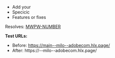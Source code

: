 * Add your
* Specicic
* Features or fixes

Resolves: [MWPW-NUMBER](MWPW-URL)

**Test URLs:**
- Before: https://main--milo--adobecom.hlx.page/
- After: https://<branch>--milo--adobecom.hlx.page/
